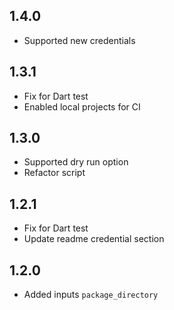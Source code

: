 ## 1.4.0
- Supported new credentials

## 1.3.1
- Fix for Dart test
- Enabled local projects for CI

## 1.3.0
- Supported dry run option
- Refactor script

## 1.2.1
- Fix for Dart test
- Update readme credential section

## 1.2.0
- Added inputs `package_directory`
